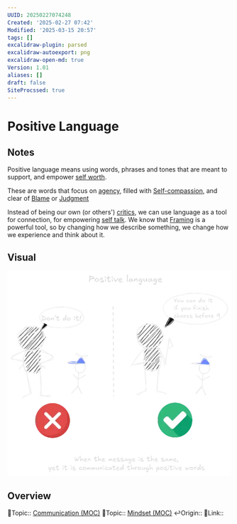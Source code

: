 ```yaml
---
UUID: 20250227074248
Created: '2025-02-27 07:42'
Modified: '2025-03-15 20:57'
tags: []
excalidraw-plugin: parsed
excalidraw-autoexport: png
excalidraw-open-md: true
Version: 1.01
aliases: []
draft: false
SiteProcssed: true
---
```


# Positive Language

## Notes

Positive language means using words, phrases and tones that are meant to support, and empower [self worth](/notes/self-worth.md).

These are words that focus on [agency](/notes/agency.md), filled with [Self-compassion](/notes/self-compassion.md), and clear of [Blame](/notes/blame.md) or [Judgment](/notes/judgment.md)

Instead of being our own (or others') [critics](/notes/self-criticism.md), we can use language as a tool for connection, for empowering [self talk](/notes/self-talk.md). We know that [Framing](/notes/framing.md) is a powerful tool, so by changing how we describe something, we change how we experience and think about it.

## Visual

![positive language.webp](/notes/positive-language.webp)

## Overview
🔼Topic:: [Communication (MOC)](/mocs/communication-moc.md)
🔼Topic:: [Mindset (MOC)](/mocs/mindset-moc.md)
↩️Origin::
🔗Link::

